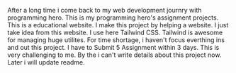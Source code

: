 After a long time i come back to my web development journry with programming hero. This is my programming hero's assignment projects.
This is a educational website. I make this project by helping a website. I just take idea from this website.
I use here Tailwind CSS. Tailwind is awesome for managing huge utilites.
For time shortage, i haven't focus everthing ins and out this project.
I have to Submit 5 Assignment within 3 days. This is very challenging to me.
By the i can't write details about this project now.
Later i will update readme.
